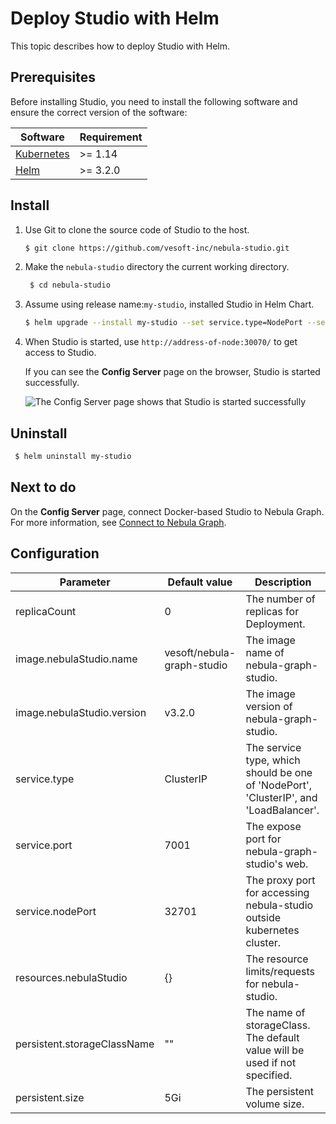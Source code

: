 # Deploy Studio with Helm

This topic describes how to deploy Studio with Helm.

## Prerequisites

Before installing Studio, you need to install the following software and ensure the correct version of the software:

| Software                                                     | Requirement  |
| ------------------------------------------------------------ | --------- |
| [Kubernetes](https://kubernetes.io)                          | \>= 1.14  |
| [Helm](https://helm.sh)                                      | \>= 3.2.0 |

## Install

1. Use Git to clone the source code of Studio to the host.

   ```bash
   $ git clone https://github.com/vesoft-inc/nebula-studio.git
   ```

2. Make the `nebula-studio` directory the current working directory.
   ```bash
    $ cd nebula-studio
    ```

3. Assume using release name:`my-studio`, installed Studio in Helm Chart.
    ```bash
    $ helm upgrade --install my-studio --set service.type=NodePort --set service.port=30070 deployment/helm
    ```

4. When Studio is started, use `http://address-of-node:30070/` to get access to Studio.

   If you can see the **Config Server** page on the browser, Studio is started successfully.

   ![The Config Server page shows that Studio is started successfully](../figs/st-ug-025.png "Studio is started")


## Uninstall

```bash
 $ helm uninstall my-studio
```

## Next to do

On the **Config Server** page, connect Docker-based Studio to Nebula Graph. For more information, see [Connect to Nebula Graph](st-ug-connect.md).

## Configuration

| Parameter | Default value | Description |
|-----------|-------------|---------|
| replicaCount  | 0 | The number of replicas for Deployment.   |
| image.nebulaStudio.name  |  vesoft/nebula-graph-studio  | The image name of nebula-graph-studio. |
| image.nebulaStudio.version  | v3.2.0 |  The image version of nebula-graph-studio.  |
| service.type  | ClusterIP |  The service type, which should be one of 'NodePort', 'ClusterIP', and 'LoadBalancer'. |
| service.port  | 7001 |  The expose port for nebula-graph-studio's web.  |
| service.nodePort | 32701 | The proxy port for accessing nebula-studio outside kubernetes cluster. |
| resources.nebulaStudio  | {} |  The resource limits/requests for nebula-studio. |
| persistent.storageClassName  | ""  |  The name of storageClass. The default value will be used if not specified. |
| persistent.size  | 5Gi |  The persistent volume size. |

